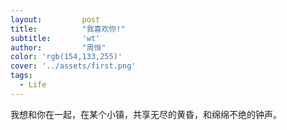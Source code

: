```yaml
---
layout: 		post
title: 			"我喜欢你!"
subtitle: 		'wt'
author: 		"周恒"
color: 'rgb(154,133,255)'  
cover: '../assets/first.png'  
tags:
  - Life
---
```


我想和你在一起，在某个小镇，共享无尽的黄昏，和绵绵不绝的钟声。

​	
